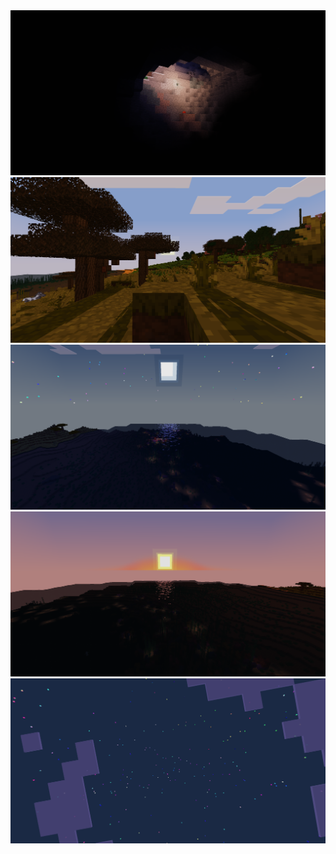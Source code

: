 <img src="https://raw.githubusercontent.com/DragonWrangler1/minetest-5.8.0-shaderpack/main/Colored_Artificial_Light.png" />
<img src="https://raw.githubusercontent.com/DragonWrangler1/minetest-5.8.0-shaderpack/main/Colored_Lighting_At_Sunrise.png" />
<img src="https://raw.githubusercontent.com/DragonWrangler1/minetest-5.8.0-shaderpack/main/Colored_Moon_Reflection.png" />
<img src="https://raw.githubusercontent.com/DragonWrangler1/minetest-5.8.0-shaderpack/main/Colored_Sun_Reflection.png" />
<img src="https://raw.githubusercontent.com/DragonWrangler1/minetest-5.8.0-shaderpack/main/Firework_Stars.png" />
